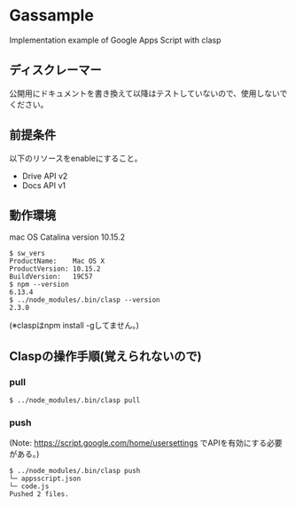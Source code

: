 # Gassample
Implementation example of Google Apps Script with clasp

## ディスクレーマー

公開用にドキュメントを書き換えて以降はテストしていないので、使用しないでください。

## 前提条件

以下のリソースをenableにすること。
- Drive API v2
- Docs API v1

## 動作環境

mac OS Catalina 
version 10.15.2

```
$ sw_vers
ProductName:	Mac OS X
ProductVersion:	10.15.2
BuildVersion:	19C57
$ npm --version
6.13.4
$ ../node_modules/.bin/clasp --version
2.3.0
```
(※claspはnpm install -gしてません。)

## Claspの操作手順(覚えられないので)

### pull

```
$ ../node_modules/.bin/clasp pull
```

### push 
(Note: https://script.google.com/home/usersettings でAPIを有効にする必要がある。)

```
$ ../node_modules/.bin/clasp push
└─ appsscript.json
└─ code.js
Pushed 2 files.
```
